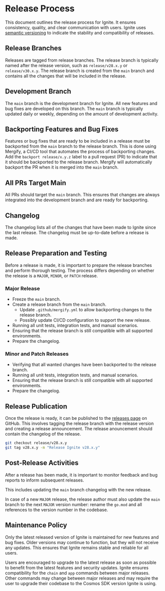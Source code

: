 # Release Process

This document outlines the release process for Ignite. It ensures consistency, quality, and clear communication with users.
Ignite uses [semantic versioning](https://semver.org/) to indicate the stability and compatibility of releases.

## Release Branches

Releases are tagged from release branches. The release branch is typically named after the release version, such as `release/v28.x.y` or `release/v30.x.y`. The release branch is created from the `main` branch and contains all the changes that will be included in the release.

## Development Branch

The `main` branch is the development branch for Ignite. All new features and bug fixes are developed on this branch. The `main` branch is typically updated daily or weekly, depending on the amount of development activity.

## Backporting Features and Bug Fixes

Features or bug fixes that are ready to be included in a release must be backported from the `main` branch to the release branch. This is done using Mergify, a CI/CD tool that automates the process of backporting changes. Add the `backport release/x.y.z` label to a pull request (PR) to indicate that it should be backported to the release branch. Mergify will automatically backport the PR when it is merged into the `main` branch.

## All PRs Target Main

All PRs should target the `main` branch. This ensures that changes are always integrated into the development branch and are ready for backporting.

## Changelog

The changelog lists all of the changes that have been made to Ignite since the last release. The changelog must be up-to-date before a release is made.

## Release Preparation and Testing

Before a release is made, it is important to prepare the release branches and perform thorough testing.
The process differs depending on whether the release is a `MAJOR`, `MINOR`, or `PATCH` release.

### Major Release

* Freeze the `main` branch.
* Create a release branch from the `main` branch.
  * Update `.github/mergify.yml` to allow backporting changes to the release branch.
  * Possibly update CI/CD configuration to support the new release.
* Running all unit tests, integration tests, and manual scenarios.
* Ensuring that the release branch is still compatible with all supported environments.
* Prepare the changelog.

### Minor and Patch Releases

* Verifying that all wanted changes have been backported to the release branch.
* Running all unit tests, integration tests, and manual scenarios.
* Ensuring that the release branch is still compatible with all supported environments.
* Prepare the changelog.

## Release Publication

Once the release is ready, it can be published to the [releases page](https://github.com/manuelbilbao/cli/releases) on GitHub. This involves tagging the release branch with the release version and creating a release announcement. The release anouncement should contain the changelog of the release.

```bash
git checkout release/v28.x.y
git tag v28.x.y -m "Release Ignite v28.x.y"
```

## Post-Release Activities

After a release has been made, it is important to monitor feedback and bug reports to inform subsequent releases.

This includes updating the `main` branch changelog with the new release.

In case of a new `MAJOR` release, the release author must also update the `main` branch to the next `MAJOR` version number: rename the `go.mod` and all references to the version number in the codebase.

## Maintenance Policy

Only the latest released version of Ignite is maintained for new features and bug fixes. Older versions may continue to function, but they will not receive any updates. This ensures that Ignite remains stable and reliable for all users.

Users are encouraged to upgrade to the latest release as soon as possible to benefit from the latest features and security updates.
Ignite ensures compatibility for the `chain` and `app` commands between major releases.
Other commands may change between major releases and may require the user to upgrade their codebase to the Cosmos SDK version Ignite is using.
